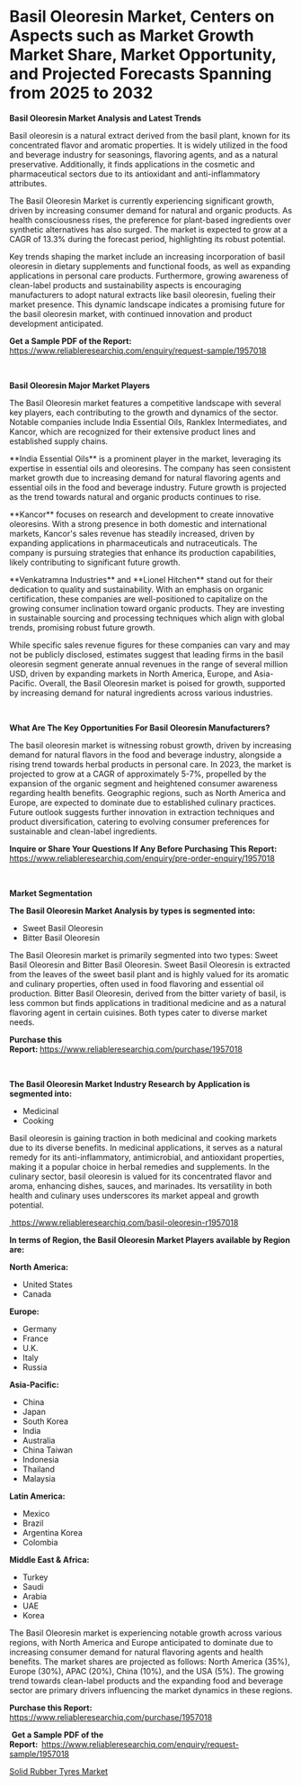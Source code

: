<p><h1>Basil Oleoresin Market, Centers on Aspects such as Market Growth Market Share, Market Opportunity, and Projected Forecasts Spanning from 2025 to 2032</h1></p><p><strong>Basil Oleoresin Market Analysis and Latest Trends</strong></p>
<p><p>Basil oleoresin is a natural extract derived from the basil plant, known for its concentrated flavor and aromatic properties. It is widely utilized in the food and beverage industry for seasonings, flavoring agents, and as a natural preservative. Additionally, it finds applications in the cosmetic and pharmaceutical sectors due to its antioxidant and anti-inflammatory attributes. </p><p>The Basil Oleoresin Market is currently experiencing significant growth, driven by increasing consumer demand for natural and organic products. As health consciousness rises, the preference for plant-based ingredients over synthetic alternatives has also surged. The market is expected to grow at a CAGR of 13.3% during the forecast period, highlighting its robust potential. </p><p>Key trends shaping the market include an increasing incorporation of basil oleoresin in dietary supplements and functional foods, as well as expanding applications in personal care products. Furthermore, growing awareness of clean-label products and sustainability aspects is encouraging manufacturers to adopt natural extracts like basil oleoresin, fueling their market presence. This dynamic landscape indicates a promising future for the basil oleoresin market, with continued innovation and product development anticipated.</p></p>
<p><strong>Get a Sample PDF of the Report:&nbsp;</strong> <a href="https://www.reliableresearchiq.com/enquiry/request-sample/1957018?utm_campaign=3106&utm_medium=2&utm_source=Github&utm_content=ia&utm_term=02042025&utm_id=basil-oleoresin">https://www.reliableresearchiq.com/enquiry/request-sample/1957018</a></p>
<p>&nbsp;</p>
<p><strong>Basil Oleoresin Major Market Players</strong></p>
<p><p>The Basil Oleoresin market features a competitive landscape with several key players, each contributing to the growth and dynamics of the sector. Notable companies include India Essential Oils, Ranklex Intermediates, and Kancor, which are recognized for their extensive product lines and established supply chains.</p><p>**India Essential Oils** is a prominent player in the market, leveraging its expertise in essential oils and oleoresins. The company has seen consistent market growth due to increasing demand for natural flavoring agents and essential oils in the food and beverage industry. Future growth is projected as the trend towards natural and organic products continues to rise.</p><p>**Kancor** focuses on research and development to create innovative oleoresins. With a strong presence in both domestic and international markets, Kancor's sales revenue has steadily increased, driven by expanding applications in pharmaceuticals and nutraceuticals. The company is pursuing strategies that enhance its production capabilities, likely contributing to significant future growth.</p><p>**Venkatramna Industries** and **Lionel Hitchen** stand out for their dedication to quality and sustainability. With an emphasis on organic certification, these companies are well-positioned to capitalize on the growing consumer inclination toward organic products. They are investing in sustainable sourcing and processing techniques which align with global trends, promising robust future growth.</p><p>While specific sales revenue figures for these companies can vary and may not be publicly disclosed, estimates suggest that leading firms in the basil oleoresin segment generate annual revenues in the range of several million USD, driven by expanding markets in North America, Europe, and Asia-Pacific. Overall, the Basil Oleoresin market is poised for growth, supported by increasing demand for natural ingredients across various industries.</p></p>
<p>&nbsp;</p>
<p><strong>What Are The Key Opportunities For Basil Oleoresin Manufacturers?</strong></p>
<p><p>The basil oleoresin market is witnessing robust growth, driven by increasing demand for natural flavors in the food and beverage industry, alongside a rising trend towards herbal products in personal care. In 2023, the market is projected to grow at a CAGR of approximately 5-7%, propelled by the expansion of the organic segment and heightened consumer awareness regarding health benefits. Geographic regions, such as North America and Europe, are expected to dominate due to established culinary practices. Future outlook suggests further innovation in extraction techniques and product diversification, catering to evolving consumer preferences for sustainable and clean-label ingredients.</p></p>
<p><strong>Inquire or Share Your Questions If Any Before Purchasing This Report:</strong> <a href="https://www.reliableresearchiq.com/enquiry/pre-order-enquiry/1957018?utm_campaign=3106&utm_medium=2&utm_source=Github&utm_content=ia&utm_term=02042025&utm_id=basil-oleoresin">https://www.reliableresearchiq.com/enquiry/pre-order-enquiry/1957018</a></p>
<p>&nbsp;</p>
<p><strong>Market Segmentation</strong></p>
<p><strong>The Basil Oleoresin Market Analysis by types is segmented into:</strong></p>
<p><ul><li>Sweet Basil Oleoresin</li><li>Bitter Basil Oleoresin</li></ul></p>
<p><p>The Basil Oleoresin market is primarily segmented into two types: Sweet Basil Oleoresin and Bitter Basil Oleoresin. Sweet Basil Oleoresin is extracted from the leaves of the sweet basil plant and is highly valued for its aromatic and culinary properties, often used in food flavoring and essential oil production. Bitter Basil Oleoresin, derived from the bitter variety of basil, is less common but finds applications in traditional medicine and as a natural flavoring agent in certain cuisines. Both types cater to diverse market needs.</p></p>
<p><strong>Purchase this Report:&nbsp;</strong><a href="https://www.reliableresearchiq.com/purchase/1957018?utm_campaign=3106&utm_medium=2&utm_source=Github&utm_content=ia&utm_term=02042025&utm_id=basil-oleoresin">https://www.reliableresearchiq.com/purchase/1957018</a></p>
<p>&nbsp;</p>
<p><strong>The Basil Oleoresin Market Industry Research by Application is segmented into:</strong></p>
<p><ul><li>Medicinal</li><li>Cooking</li></ul></p>
<p><p>Basil oleoresin is gaining traction in both medicinal and cooking markets due to its diverse benefits. In medicinal applications, it serves as a natural remedy for its anti-inflammatory, antimicrobial, and antioxidant properties, making it a popular choice in herbal remedies and supplements. In the culinary sector, basil oleoresin is valued for its concentrated flavor and aroma, enhancing dishes, sauces, and marinades. Its versatility in both health and culinary uses underscores its market appeal and growth potential.</p></p>
<p><a href="https://www.reliableresearchiq.com/basil-oleoresin-r1957018?utm_campaign=3106&utm_medium=2&utm_source=Github&utm_content=ia&utm_term=02042025&utm_id=basil-oleoresin">&nbsp;https://www.reliableresearchiq.com/basil-oleoresin-r1957018</a></p>
<p><strong>In terms of Region, the Basil Oleoresin Market Players available by Region are:</strong></p>
<p>
    <p> <strong> North America: </strong>
        <ul>
            <li>United States</li>
            <li>Canada</li>
        </ul>
        </p> 
    <p> <strong> Europe: </strong>
        <ul>
            <li>Germany</li>
            <li>France</li>
            <li>U.K.</li>
            <li>Italy</li>
            <li>Russia</li>
        </ul>
        </p> 
    <p> <strong> Asia-Pacific: </strong>
        <ul>
            <li>China</li>
            <li>Japan</li>
            <li>South Korea</li>
            <li>India</li>
            <li>Australia</li>
            <li>China Taiwan</li>
            <li>Indonesia</li>
            <li>Thailand</li>
            <li>Malaysia</li>
        </ul>
        </p> 
    <p> <strong> Latin America: </strong>
        <ul>
            <li>Mexico</li>
            <li>Brazil</li>
            <li>Argentina Korea</li>
            <li>Colombia</li>
        </ul>
        </p> 
    <p> <strong> Middle East & Africa: </strong>
        <ul>
            <li>Turkey</li>
            <li>Saudi</li>
            <li>Arabia</li>
            <li>UAE</li>
            <li>Korea</li>
        </ul>
    </p>
    </p>
<p><p>The Basil Oleoresin market is experiencing notable growth across various regions, with North America and Europe anticipated to dominate due to increasing consumer demand for natural flavoring agents and health benefits. The market shares are projected as follows: North America (35%), Europe (30%), APAC (20%), China (10%), and the USA (5%). The growing trend towards clean-label products and the expanding food and beverage sector are primary drivers influencing the market dynamics in these regions.</p></p>
<p><strong>Purchase this Report: </strong><a href="https://www.reliableresearchiq.com/purchase/1957018?utm_campaign=3106&utm_medium=2&utm_source=Github&utm_content=ia&utm_term=02042025&utm_id=basil-oleoresin">https://www.reliableresearchiq.com/purchase/1957018</a></p>
<p>&nbsp;<strong>Get a Sample PDF of the Report:&nbsp;&nbsp;</strong><a href="https://www.reliableresearchiq.com/enquiry/request-sample/1957018?utm_campaign=3106&utm_medium=2&utm_source=Github&utm_content=ia&utm_term=02042025&utm_id=basil-oleoresin">https://www.reliableresearchiq.com/enquiry/request-sample/1957018</a></p>
<p><strong></strong></p>
<p><p><a href="https://github.com/ternainglin/Market-Research-Report-List-1/blob/main/solid-rubber-tyres-market.md?utm_campaign=3106&utm_medium=2&utm_source=Github&utm_content=ia&utm_term=02042025&utm_id=basil-oleoresin">Solid Rubber Tyres Market</a></p></p>